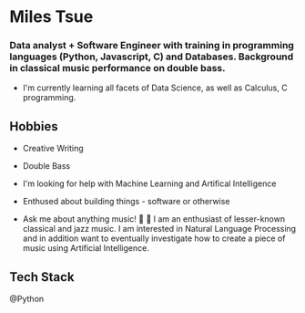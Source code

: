 # Miles Tsue

### Data analyst + Software Engineer with training in programming languages (Python, Javascript, C) and Databases. Background in classical music performance on double bass.

* I'm currently learning all facets of Data Science, as well as Calculus, C programming.

## Hobbies

* Creative Writing
* Double Bass

* I'm looking for help with Machine Learning and Artifical Intelligence
* Enthused about building things - software or otherwise

* Ask me about anything music! 🎹 🎻 I am an enthusiast of lesser-known classical and jazz music. I am interested in Natural Language Processing and in addition want to eventually investigate how to create a piece of music using Artificial Intelligence.

## Tech Stack

@Python

